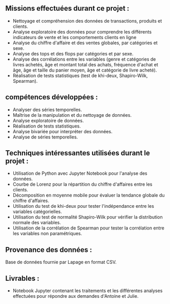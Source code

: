 ## Missions effectuées durant ce projet :
- Nettoyage et compréhension des données de transactions, produits et clients.
- Analyse exploratoire des données pour comprendre les différents indicateurs de vente et les comportements clients en ligne
- Analyse du chiffre d'affaire et des ventes globales, par catégories et sexe.
- Analyse des tops et des flops par catégories et par sexe.
- Analyse des corrélations entre les variables (genre et catégories de livres achetés, âge et montant total des achats, fréquence d'achat et âge, âge et taille du panier moyen, âge et catégorie de livre acheté).
- Réalisation de tests statistiques (test de khi-deux, Shapiro-Wilk, Spearman).

## compétences développées :
- Analyser des séries temporelles.
- Maîtrise de la manipulation et du nettoyage de données.
- Analyse exploratoire de données.
- Réalisation de tests statistiques.
- Analyse bivariée pour interpréter des données.
- Analyse de séries temporelles.

## Techniques intéressantes utilisées durant le projet :
- Utilisation de Python avec Jupyter Notebook pour l'analyse des données.
- Courbe de Lorenz pour la répartition du chiffre d'affaires entre les clients.
- Décomposition en moyenne mobile pour évaluer la tendance globale du chiffre d'affaires.
- Utilisation du test de khi-deux pour tester l'indépendance entre les variables catégorielles.
- Utilisation du test de normalité Shapiro-Wilk pour vérifier la distribution normale des variables.
- Utilisation de la corrélation de Spearman pour tester la corrélation entre les variables non paramétriques.


## Provenance des données :
Base de données fournie par Lapage en format CSV.

## Livrables :
- Notebook Jupyter contenant les traitements et les différentes analyses effectuées pour répondre aux demandes d'Antoine et Julie.
